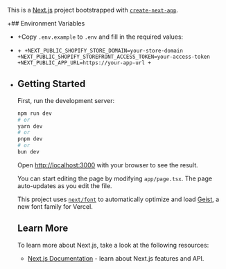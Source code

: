 This is a [Next.js](https://nextjs.org) project bootstrapped with [`create-next-app`](https://nextjs.org/docs/app/api-reference/cli/create-next-app).

+## Environment Variables

- +Copy `.env.example` to `.env` and fill in the required values:
- +`
+NEXT_PUBLIC_SHOPIFY_STORE_DOMAIN=your-store-domain
+NEXT_PUBLIC_SHOPIFY_STOREFRONT_ACCESS_TOKEN=your-access-token
+NEXT_PUBLIC_APP_URL=https://your-app-url
+`
- ## Getting Started

  First, run the development server:

  ```bash
  npm run dev
  # or
  yarn dev
  # or
  pnpm dev
  # or
  bun dev
  ```

  Open [http://localhost:3000](http://localhost:3000) with your browser to see the result.

  You can start editing the page by modifying `app/page.tsx`. The page auto-updates as you edit the file.

  This project uses [`next/font`](https://nextjs.org/docs/app/building-your-application/optimizing/fonts) to automatically optimize and load [Geist](https://vercel.com/font), a new font family for Vercel.

  ## Learn More

  To learn more about Next.js, take a look at the following resources:

  - [Next.js Documentation](https://nextjs.org/docs) - learn about Next.js features and API.
